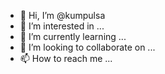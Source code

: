 - 👋 Hi, I’m @kumpulsa
- 👀 I’m interested in ...
- 🌱 I’m currently learning ...
- 💞️ I’m looking to collaborate on ...
- 📫 How to reach me ...

<!---
kumpulsa/kumpulsa is a ✨ special ✨ repository because its `README.md` (this file) appears on your GitHub profile.
You can click the Preview link to take a look at your changes.
--->
